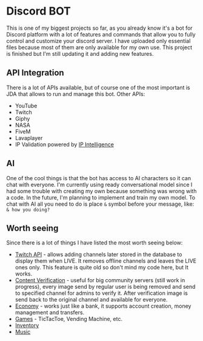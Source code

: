 # Discord BOT
This is one of my biggest projects so far, as you already know it's a bot for Discord platform with a lot of features and commands that allow you to fully control and customize your discord server. I have uploaded only essential files because most of them are only available for my own use. This project is finished but I'm still updating it and adding new features.

## API Integration
There is a lot of APIs available, but of course one of the most important is JDA that allows to run and manage this bot. Other APIs:
* YouTube
* Twitch
* Giphy
* NASA
* FiveM
* Lavaplayer
* IP Validation powered by [IP Intelligence](http://getipintel.net/)
## AI
One of the cool things is that the bot has access to AI characters so it can chat with everyone. I'm currently using ready conversational model since I had some trouble with creating my own because something was wrong with a code. In the future, I'm planning to implement and train my own model. To chat with AI all you need to do is place `&` symbol before your message, like: `& how you doing?`
## Worth seeing
Since there is a lot of things I have listed the most worth seeing below:
* [Twitch API](https://github.com/wherearethehoneyberries/discord-bot/blob/main/src/main/java/API/Twitch.java) - allows adding channels later stored in the database to display them when LIVE. It removes offline channels and leaves the LIVE ones only. This feature is quite old so don't mind my code here, but It works.
* [Content Verification](https://github.com/wherearethehoneyberries/discord-bot/blob/main/src/main/java/Admin/ContentVerification.java) - useful for big community servers (still work in progress), every image send by regular user is being removed and send to specified channel for admins to verify it. After verification image is send back to the original channel and available for everyone.
* [Economy](https://github.com/wherearethehoneyberries/discord-bot/tree/main/src/main/java/Economy) - works just like a bank, it supports account creation, money management and transfers.
* [Games](https://github.com/wherearethehoneyberries/discord-bot/tree/main/src/main/java/Games) - TicTacToe, Vending Machine, etc.
* [Inventory](https://github.com/wherearethehoneyberries/discord-bot/tree/main/src/main/java/Inventory)
* [Music](https://github.com/wherearethehoneyberries/discord-bot/tree/main/src/main/java/Music)
